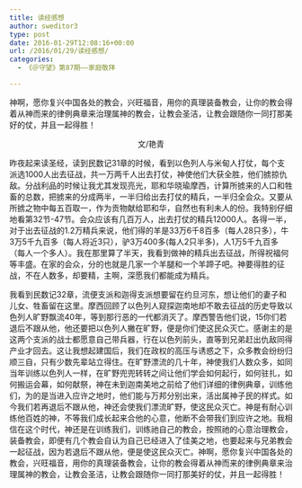 ```yaml
---
title: 读经感想
author: sweditor3
type: post
date: 2016-01-29T12:08:16+00:00
url: /2016/01/29/读经感想/
categories:
  - 《＠守望》第87期——家庭敬拜

---
```

神啊，愿你复兴中国各处的教会，兴旺福音，用你的真理装备教会，让你的教会得着从神而来的律例典章来治理属神的教会，让教会圣洁，让教会跟随你一同打那美好的仗，并且一起得胜！ 

<!--more-->

<p style="text-align: center;">
  文/艳青
</p>

昨夜起来读圣经，读到民数记31章的时候，看到以色列人与米甸人打仗，每个支派选1000人出去征战，共一万两千人出去打仗，神使他们大获全胜，他们掳掠仇敌。分战利品的时候让我尤其发现亮光，耶和华晓瑜摩西，计算所掳来的人口和牲畜的总数，把掳来的分成两半，一半归给出去打仗的精兵，一半归全会众。又要从所掳之物中每五百取一，作为贡物献给耶和华，自然也有利未人的份。我特别仔细地看第32节-47节。会众应该有几百万人，出去打仗的精兵12000人。各得一半，对于出去征战的1.2万精兵来说，他们得的羊是33万6千8百多（每人28只多），牛3万5千九百多（每人将近3只），驴3万400多(每人2只半多)，人1万5千九百多（每人一个多人）。我在那里算了半天，我看到做神的精兵出去征战，所得祝福何等丰盛。在家的会众，分的也就是几家一个羊腿和一个羊蹄子吧。神要得胜的征战，不在人数多，却要精，主啊，深愿我们都能成为精兵。 

我看到民数记32章，流便支派和迦得支派想要留在约旦河东，想让他们的妻子和儿女、牲畜留在这里。摩西回顾了以色列人窥探迦南地却不敢去征战的历史导致以色列人旷野飘流40年，等到那行恶的一代都消灭了。摩西警告他们说，15你们若退后不跟从他，他还要把以色列人撇在旷野，便是你们使这民众灭亡。感谢主的是这两个支派的战士都愿意自己带兵器，行在以色列前头，直等到兄弟赶出仇敌同得产业才回去。这让我想起建国后，我们在政权的高压与诱惑之下，众多教会纷纷归顺三自，只有少数先辈站立得住。在旷野漂流的几十年，神使我们人数众多，如同当年训练以色列人一样，在旷野兜兜转转之间让他们学会如何起行，如何驻扎，如何搬运会幕，如何献祭，神在未到迦南美地之前给了他们详细的律例典章，训练他们，为的是当进入应许之地时，他们能与万邦分别出来，活出属神子民的样式。如今我们若再退后不跟从他，神还会使我们漂流旷野，使这民众灭亡。神是有耐心训练他百姓的神，不等我们成长起来合他的心意，他断不会带我们到应许之地。我相信在这个时代，神还是在训练我们，训练祂自己的教会，按照祂的心意治理教会，装备教会，即便有几个教会自认为自己已经进入了佳美之地，也要起来与兄弟教会一起征战，因为若退后不跟从他，便是使这民众灭亡。神啊，愿你复兴中国各处的教会，兴旺福音，用你的真理装备教会，让你的教会得着从神而来的律例典章来治理属神的教会，让教会圣洁，让教会跟随你一同打那美好的仗，并且一起得胜！